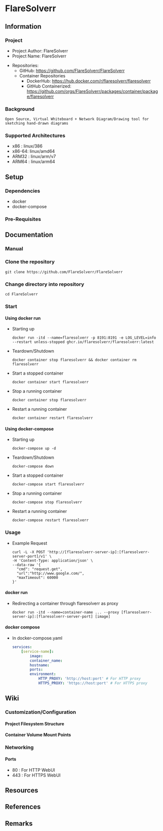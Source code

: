 # FlareSolverr

## Information
### Project
+ Project Author: FlareSolverr
+ Project Name: FlareSolverr
- Repositories:
    + GitHub: https://github.com/FlareSolverr/FlareSolverr
    - Container Repositories
        + DockerHub: https://hub.docker.com/r/flaresolverr/flaresolverr
        + GitHub Containerized: https://github.com/orgs/FlareSolverr/packages/container/package/flaresolverr

### Background
```
Open Source, Virtual Whiteboard + Network Diagram/Drawing tool for sketching hand-drawn diagrams
```

### Supported Architectures
+ x86   : linux/386
+ x86-64: linux/amd64
+ ARM32 : linux/arm/v7
+ ARM64 : linux/arm64

## Setup
### Dependencies
+ docker
+ docker-compose

### Pre-Requisites


## Documentation
### Manual

### Clone the repository
```console
git clone https://github.com/FlareSolverr/FlareSolverr
```

### Change directory into repository
```console
cd FlareSolverr
```

### Start
#### Using docker run
- Starting up
    ```console
    docker run -itd --name=flaresolverr -p 8191:8191 -e LOG_LEVEL=info --restart unless-stopped ghcr.io/flaresolverr/flaresolverr:latest
    ```

- Teardown/Shutdown
    ```console
    docker container stop flaresolverr && docker container rm flaresolverr
    ```

- Start a stopped container
    ```console
    docker container start flaresolverr
    ```

- Stop a running container
    ```console
    docker container stop flaresolverr
    ```

- Restart a running container
    ```console
    docker container restart flaresolverr
    ```

#### Using docker-compose
- Starting up
    ```console
    docker-compose up -d
    ```

- Teardown/Shutdown
    ```console
    docker-compose down
    ```

- Start a stopped container
    ```console
    docker-compose start flaresolverr
    ```

- Stop a running container
    ```console
    docker-compose stop flaresolverr
    ```

- Restart a running container
    ```console
    docker-compose restart flaresolverr
    ```


### Usage
- Example Request
    ```console
    curl -L -X POST 'http://[flaresolverr-server-ip]:[flaresolverr-server-port]/v1' \
    -H 'Content-Type: application/json' \
    --data-raw '{
      "cmd": "request.get",
      "url":"http://www.google.com/",
      "maxTimeout": 60000
    }'
    ```

#### docker run
- Redirecting a container through flaresolverr as proxy
    ```console
    docker run -itd --name=container-name ... --proxy [flaresolverr-server-ip]:[flaresolverr-server-port] [image]
    ```

#### docker compose
- In docker-compose.yaml
    ```yaml
    services:
        [service-name]:
            image:
            container_name: 
            hostname: 
            ports:
            environment:
                HTTP_PROXY: 'http://host:port' # For HTTP proxy
                HTTPS_PROXY: 'https://host:port' # For HTTPS proxy
    ```

## Wiki
### Customization/Configuration
#### Project Filesystem Structure

#### Container Volume Mount Points

### Networking
#### Ports
+ 80 : For HTTP WebUI
+ 443 : For HTTPS WebUI

## Resources

## References

## Remarks

